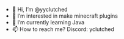 - 👋 Hi, I’m @yyclutched
- 👀 I’m interested in make minecraft plugins
- 🌱 I’m currently learning Java
- 📫 How to reach me? Discord: yclutched

<!---
yyclutched/yyclutched is a ✨ special ✨ repository because its `README.md` (this file) appears on your GitHub profile.
You can click the Preview link to take a look at your changes.
--->
